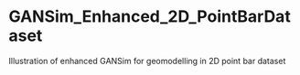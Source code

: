 # GANSim_Enhanced_2D_PointBarDataset
Illustration of enhanced GANSim for geomodelling in 2D point bar dataset
